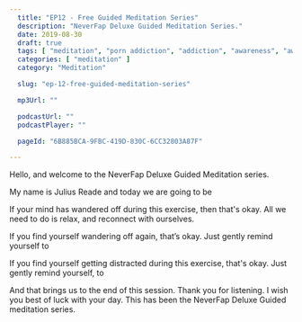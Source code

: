 ```yaml
---
  title: "EP12 - Free Guided Meditation Series"
  description: "NeverFap Deluxe Guided Meditation Series."
  date: 2019-08-30
  draft: true
  tags: [ "meditation", "porn addiction", "addiction", "awareness", "awareness exercises", "perspective", "nofap", "neverfap", "neverfap deluxe" ]
  categories: [ "meditation" ]
  category: "Meditation"

  slug: "ep-12-free-guided-meditation-series"

  mp3Url: ""

  podcastUrl: ""
  podcastPlayer: ""

  pageId: "6B885BCA-9FBC-419D-830C-6CC32803A87F"

---
```


<!-- senses -->

Hello, and welcome to the NeverFap Deluxe Guided Meditation series.

My name is Julius Reade and today we are going to be 


If your mind has wandered off during this exercise, then that's okay. All we need to do is relax, and reconnect with ourselves.


If you find yourself wandering off again, that’s okay. Just gently remind yourself to


If you find yourself getting distracted during this exercise, that's okay. Just gently remind yourself, to


And that brings us to the end of this session. Thank you for listening. I wish you best of luck with your day. This has been the NeverFap Deluxe Guided meditation series.
